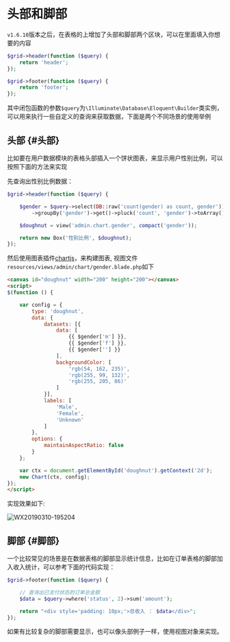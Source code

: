 # 头部和脚部

`v1.6.10`版本之后，在表格的上增加了头部和脚部两个区块，可以在里面填入你想要的内容

```php
$grid->header(function ($query) {
    return 'header';
});

$grid->footer(function ($query) {
    return 'footer'; 
});
```

其中闭包函数的参数`$query`为`\Illuminate\Database\Eloquent\Builder`类实例，可以用来执行一些自定义的查询来获取数据，下面是两个不同场景的使用举例

## 头部 {#头部}

比如要在用户数据模块的表格头部插入一个饼状图表，来显示用户性别比例，可以按照下面的方法来实现

先查询出性别比例数据：

```php
$grid->header(function ($query) {

    $gender = $query->select(DB::raw('count(gender) as count, gender'))
        ->groupBy('gender')->get()->pluck('count', 'gender')->toArray();

    $doughnut = view('admin.chart.gender', compact('gender'));

    return new Box('性别比例', $doughnut);
});
```

然后使用图表插件[chartjs](https://github.com/laravel-admin-extensions/chartjs)，来构建图表, 视图文件`resources/views/admin/chart/gender.blade.php`如下

```html
<canvas id="doughnut" width="200" height="200"></canvas>
<script>
$(function () {

    var config = {
        type: 'doughnut',
        data: {
            datasets: [{
                data: [
                    {{ $gender['m'] }},
                    {{ $gender['f'] }},
                    {{ $gender[''] }}
                ],
                backgroundColor: [
                    'rgb(54, 162, 235)',
                    'rgb(255, 99, 132)',
                    'rgb(255, 205, 86)'
                ]
            }],
            labels: [
                'Male',
                'Female',
                'Unknown'
            ]
        },
        options: {
            maintainAspectRatio: false
        }
    };

    var ctx = document.getElementById('doughnut').getContext('2d');
    new Chart(ctx, config);
});
</script>
```

实现效果如下:

![WX20190310-195204](https://user-images.githubusercontent.com/1479100/54084635-1b993600-436e-11e9-97ab-4cb5fa5cff87.png)

## 脚部 {#脚部}

一个比较常见的场景是在数据表格的脚部显示统计信息，比如在订单表格的脚部加入收入统计，可以参考下面的代码实现：

```php
$grid->footer(function ($query) {

    // 查询出已支付状态的订单总金额
    $data = $query->where('status', 2)->sum('amount');

    return "<div style='padding: 10px;'>总收入 ： $data</div>";
});
```

如果有比较复杂的脚部需要显示，也可以像头部例子一样，使用视图对象来实现。